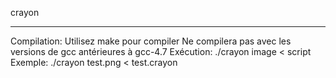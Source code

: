 crayon
*****

Compilation:
	Utilisez make pour compiler
	Ne compilera pas avec les versions de gcc antérieures à gcc-4.7
Exécution:
	./crayon image < script
	Exemple: ./crayon test.png < test.crayon

